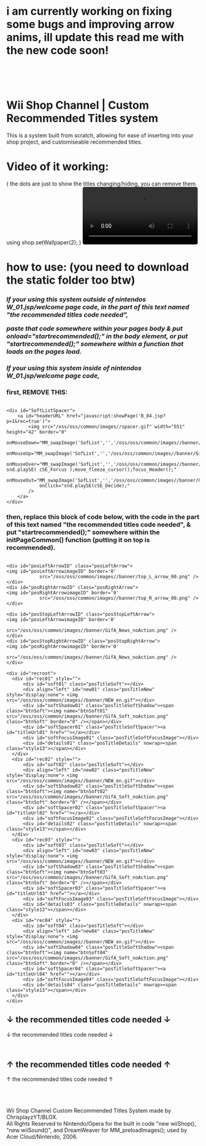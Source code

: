 # i am currently working on fixing some bugs and improving arrow anims, ill update this read me with the new code soon!
<br><br><br>

# Wii Shop Channel | Custom Recommended Titles system
This is a system built from scratch, allowing for ease of inserting into your shop project, and customiseable recommended titles.

# Video of it working:
( the dots are just to show the titles changing/hiding, you can remove them using shop.setWallpaper(2); )
<video  src="https://github.com/user-attachments/assets/" controls="" style="border-radius:5px;"></video>

# how to use: (you need to download the static folder too btw)

<h3 style="font-style:italic;"> If your using this system outside of nintendos W_01.jsp/welcome page code, in the part of this text named "the recommended titles code needed", 

paste that code somewhere within your pages body & put onload="startrecommended();" in the body element, 
or put "startrecommended();" somewhere within a function that loads on the pages load. </h3>

<h3 style="font-style:italic;"> If your using this system inside of nintendos W_01.jsp/welcome page code,  </h3>
<h3>first, REMOVE THIS:  </h3>

```

<div id="SoftListSpacer">
    <a id="headerURL" href="javascript:showPage('B_04.jsp?p=1&rec=true')">
        <img src="/oss/oss/common/images//spacer.gif" width="551" height="42" border="0" 
            onMouseDown="MM_swapImage('SofList','','/oss/oss/common/images//banner/GifA_SoftList_Press.png',1);focus_Header();" 
            onMouseUp="MM_swapImage('SofList','','/oss/oss/common/images//banner/GifA_SoftList_Over.png',1)focus_Header();" 
            onMouseOver="MM_swapImage('SofList','','/oss/oss/common/images//banner/GifA_SoftList_Over.png',1); snd.playSE( cSE_Forcus );move_fleeze_cursor();focus_Header();" 
            onMouseOut="MM_swapImage('SofList','','/oss/oss/common/images//banner/GifA_SoftList_noAction.png',1);" 
            onClick="snd.playSE(cSE_Decide);" 
        />
    </a>
</div>

```
<h3>then, replace this block of code below, with the code in the part of this text named "the recommended titles code needed", & put "startrecommended();" somewhere within the initPageCommon() function (putting it on top is recommended). </h3>

```

<div id="posLeftArrowID" class="posLeftArrow">
<img id="posLeftArrowimageID" border='0'
	        src="/oss/oss/common/images//banner/top_L_arrow_00.png" />
</div>
<div id="posRightArrowID" class="posRightArrow">
<img id="posRightArrowimageID" border='0'
	        src="/oss/oss/common/images//banner/top_R_arrow_00.png" />
</div>

<div id="posStopLeftArrowID" class="posStopLeftArrow">
<img id="posLeftArrowimageID" border='0'
	        src="/oss/oss/common/images//banner/GifA_News_noAction.png" />
</div>
<div id="posStopRightArrowID" class="posStopRightArrow">
<img id="posRightArrowimageID" border='0'
	        src="/oss/oss/common/images//banner/GifA_News_noAction.png" />
</div>

<div id="recroot">
  <div id="rec01" style="">
      <div id="soft01" class="posTitleSoft"></div>
      <div align="left" id="new01" class="posTitleNew" style="display:none"> <img src="/oss/oss/common/images//banner/NEW_en.gif"></div>
      <div id="softShadow01" class="posTitleSoftShadow"><span class="btnSoft"><img name="btnSoft01" src="/oss/oss/common/images//banner/GifA_Soft_noAction.png" class="btnSoft" border="0" /></span></div>
      <div id="softSpacer01" class="posTitleSoftSpacer"><a id="titleUrl01" href=""></a></div>
      <div id="softFocusImage01" class="posTitleSoftFocusImage"></div>
      <div id="details01" class="posTitleDetails" nowrap><span class="style13"></span></div>
  </div>
  <div id="rec02" style="">
      <div id="soft02" class="posTitleSoft"></div>
      <div align="left" id="new02" class="posTitleNew" style="display:none"> <img src="/oss/oss/common/images//banner/NEW_en.gif"></div>
      <div id="softShadow02" class="posTitleSoftShadow"><span class="btnSoft"><img name="btnSoft02" src="/oss/oss/common/images//banner/GifA_Soft_noAction.png" class="btnSoft" border="0" /></span></div>
      <div id="softSpacer02" class="posTitleSoftSpacer"><a id="titleUrl02" href=""></a></div>
      <div id="softFocusImage02" class="posTitleSoftFocusImage"></div>
      <div id="details02" class="posTitleDetails" nowrap><span class="style13"></span></div>
  </div>
  <div id="rec03" style="">
      <div id="soft03" class="posTitleSoft"></div>
      <div align="left" id="new03" class="posTitleNew" style="display:none"> <img src="/oss/oss/common/images//banner/NEW_en.gif"></div>
      <div id="softShadow03" class="posTitleSoftShadow"><span class="btnSoft"><img name="btnSoft03" src="/oss/oss/common/images//banner/GifA_Soft_noAction.png" class="btnSoft" border="0" /></span></div>
      <div id="softSpacer03" class="posTitleSoftSpacer"><a id="titleUrl03" href=""></a></div>
      <div id="softFocusImage03" class="posTitleSoftFocusImage"></div>
      <div id="details03" class="posTitleDetails" nowrap><span class="style13"></span></div>
  </div>
  <div id="rec04" style="">
      <div id="soft04" class="posTitleSoft"></div>
      <div align="left" id="new04" class="posTitleNew" style="display:none"> <img src="/oss/oss/common/images//banner/NEW_en.gif"></div>
      <div id="softShadow04" class="posTitleSoftShadow"><span class="btnSoft"><img name="btnSoft04" src="/oss/oss/common/images//banner/GifA_Soft_noAction.png" class="btnSoft" border="0" /></span></div>
      <div id="softSpacer04" class="posTitleSoftSpacer"><a id="titleUrl04" href=""></a></div>
      <div id="softFocusImage04" class="posTitleSoftFocusImage"></div>
      <div id="details04" class="posTitleDetails" nowrap><span class="style13"></span></div>
  </div>
</div>

```



↓ the recommended titles code needed ↓
--------------------------------------------------------------------------------------------------------------------------------------------------------------------------------------------------------------------------------
↓ the recommended titles code needed ↓

```


```

↑ the recommended titles code needed ↑
--------------------------------------------------------------------------------------------------------------------------------------------------------------------------------------------------------------------------------
↑ the recommended titles code needed ↑


<br><br><br>
 Wii Shop Channel Custom Recommended Titles System made by ChrisplayzYT/BLOX.
 <br>
All Rights Reserved to Nintendo/Opera for the built in code "new wiiShop(), "new wiiSound()", and DreamWeaver for MM_preloadImages(); used by Acer Cloud/Nintendo, 2006.
